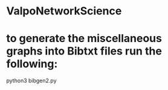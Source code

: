 # ValpoNetworkScience


# to generate the miscellaneous graphs into Bibtxt files run the following:
python3 bibgen2.py
